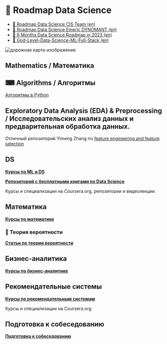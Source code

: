 # &#128640; Roadmap Data Science
* [&#129517; Roadmap Data Science CIS Team (en)](https://github.com/CIS-Team/Data-Science-Roadmap-2023)
* [&#129517; Roadmap Data Science Emeric DYNOMANT (en)](https://github.com/MrMimic/data-scientist-roadmap)
* [&#129517; 6 Months Data Science Roadmap in 2023 (en)](https://github.com/krishnaik06/6-Months-Data-Science-Roadmap-)
* [&#129517; God-Level-Data-Science-ML-Full-Stack (en)](https://github.com/hemansnation/God-Level-Data-Science-ML-Full-Stack)

![дорожная карта-изображение](http://nirvacana.com/thoughts/wp-content/uploads/2013/07/RoadToDataScientist1.png )

## Mathematics / Математика
## &#9000; Algorithms / Алгоритмы
[Алгоритмы в Python](https://github.com/DenisPanchin/Algoritms)

## Exploratory Data Analysis (EDA) & Preprocessing / Исследовательских анализ данных и предварительная обработка данных.
Отличный репозиторий Yimeng Zhang по [feature engineering and feature selection](https://github.com/Yimeng-Zhang/feature-engineering-and-feature-selection)

## DS
[**Курсы по ML и DS**](https://github.com/DenisPanchin/DS/blob/main/course.md)

[**Репозиторий с бесплатными книгами по Data Science**](https://github.com/LearnDataSci/free-data-science-learning/blob/master/free-data-science-books.md)

Курсы и специализации на Coursera.org, репозитории и видеолекции.



## Математика
[**Курсы по математике**](https://github.com/DenisPanchin/DS/blob/main/MathCourse.md)
### &#127922;  Теория вероятности
[**Статьи по теории вероятности**](https://github.com/DenisPanchin/DS/blob/main/TeorVerNote.md)

## Бизнес-аналитика
[**Курсы по бизнес-аналитике**](https://github.com/DenisPanchin/DS/blob/main/BisCourse.md)

## Рекомендательные системы
[**Курсы по рекомендательным системам**](https://github.com/DenisPanchin/DS/blob/main/Recom.md)

Курсы и специализации на Coursera.org

## Подготовка к собеседованию
[**Подготовка к собеседованию**](https://github.com/DenisPanchin/DS/blob/main/ML_Interview.md)
